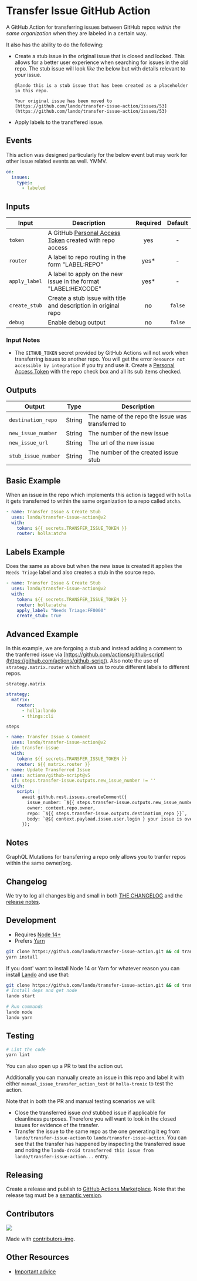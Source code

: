 # Transfer Issue GitHub Action

A GitHub Action for transferring issues between GitHub repos _within the same organization_ when they are labeled in a certain way.

It also has the ability to do the following:

* Create a stub issue in the original issue that is closed and locked.  This allows for a better user experience when searching for issues in the old repo.  The stub issue will look _like_ the below but with details relevant to _your_ issue.

  ```
  @lando this is a stub issue that has been created as a placeholder in this repo.

  Your original issue has been moved to [https://github.com/lando/transfer-issue-action/issues/53](https://github.com/lando/transfer-issue-action/issues/53)
  ```

* Apply labels to the transffered issue.

## Events

This action was designed particularly for the below event but may work for other issue related events as well. YMMV.

```yaml
on:
  issues:
    types:
      - labeled
```

## Inputs

Input | Description | Required | Default |
----------|-------------|:----------:|:-------:|
| `token` | A GitHub [Personal Access Token](https://docs.github.com/en/authentication/keeping-your-account-and-data-secure/creating-a-personal-access-token) created with repo access | yes | - |
| `router` | A label to repo routing in the form "LABEL:REPO" | yes* |-|
| `apply_label` | A label to apply on the new issue in the format "LABEL:HEXCODE" | yes* |-|
| `create_stub` | Create a stub issue with title and description in original repo | no | `false` |
| `debug` | Enable debug output | no | `false` |

### Input Notes

* The `GITHUB_TOKEN` secret provided by GitHub Actions will not work when transferring issues to another repo.  You will get the error `Resource not accessible by integration` if you try and use it.  Create a [Personal Access Token](https://docs.github.com/en/authentication/keeping-your-account-and-data-secure/creating-a-personal-access-token) with the repo check box and all its sub items checked.

## Outputs

Output | Type | Description |
----------|-------------|------------|
| `destination_repo` | String | The name of the repo the issue was transferred to |
| `new_issue_number` | String | The number of the new issue |
| `new_issue_url` | String | The url of the new issue |
| `stub_issue_number` | String | The number of the created issue stub |

## Basic Example

When an issue in the repo which implements this action is tagged with `holla` it gets transferred to within the same organization to a repo called `atcha`.

```yaml
- name: Transfer Issue & Create Stub
  uses: lando/transfer-issue-action@v2
  with:
    token: ${{ secrets.TRANSFER_ISSUE_TOKEN }}
    router: holla:atcha
```

## Labels Example

Does the same as above but when the new issue is created it applies the `Needs Triage` label and also creates a stub in the source repo.

```yaml
- name: Transfer Issue & Create Stub
  uses: lando/transfer-issue-action@v2
  with:
    token: ${{ secrets.TRANSFER_ISSUE_TOKEN }}
    router: holla:atcha
    apply_label: "Needs Triage:FF0000"
    create_stub: true
```

## Advanced Example

In this example, we are forgoing a stub and instead adding a comment to the tranferred issue via [https://github.com/actions/github-script](https://github.com/actions/github-script). Also note the use of `strategy.matrix.router` which allows us to route different labels to different repos.

`strategy.matrix`
```yaml
strategy:
  matrix:
    router:
      - holla:lando
      - things:cli
```

`steps`
```yaml
- name: Transfer Issue & Comment
  uses: lando/transfer-issue-action@v2
  id: transfer-issue
  with:
    token: ${{ secrets.TRANSFER_ISSUE_TOKEN }}
    router: ${{ matrix.router }}
- name: Update Transferred Issue
  uses: actions/github-script@v5
  if: steps.transfer-issue.outputs.new_issue_number != ''
  with:
    script: |
      await github.rest.issues.createComment({
        issue_number: `${{ steps.transfer-issue.outputs.new_issue_number}}`,
        owner: context.repo.owner,
        repo: `${{ steps.transfer-issue.outputs.destinatiom_repo }}`,
        body: `@${ context.payload.issue.user.login } your issue is over here now!`
      });
```

## Notes

GraphQL Mutations for transferring a repo only allows you to tranfer repos within the same owner/org.

## Changelog

We try to log all changes big and small in both [THE CHANGELOG](https://github.com/lando/transfer-issue-action/blob/main/CHANGELOG.md) and the [release notes](https://github.com/lando/transfer-issue-action/releases).

## Development

* Requires [Node 14+](https://nodejs.org/dist/latest-v14.x/)
* Prefers [Yarn](https://classic.yarnpkg.com/lang/en/docs/install)

```bash
git clone https://github.com/lando/transfer-issue-action.git && cd transfer-issue-action
yarn install
```

If you dont' want to install Node 14 or Yarn for whatever reason you can install [Lando](https://docs.lando.dev/basics/installation.html) and use that:

```bash
git clone https://github.com/lando/transfer-issue-action.git && cd transfer-issue-action
# Install deps and get node
lando start

# Run commands
lando node
lando yarn
```

## Testing

```bash
# Lint the code
yarn lint
```

You can also open up a PR to test the action out.

Additionally you can manually create an issue in this repo and label it with either `manual_issue_transfer_action_test` or `holla-tronic` to test the action.

Note that in both the PR and manual testing scenarios we will:

* Close the transferred issue _and_ stubbed issue if applicable for cleanliness purposes. Therefore you will want to look in the closed issues for evidence of the transfer.
* Transfer the issue to the same repo as the one generating it eg from `lando/transfer-issue-action` to `lando/transfer-issue-action`. You can see that the transfer has happened by inspecting the transferred issue and noting the `lando-droid transferred this issue from lando/transfer-issue-action...` entry.

## Releasing

Create a release and publish to [GitHub Actions Marketplace](https://docs.github.com/en/enterprise-cloud@latest/actions/creating-actions/publishing-actions-in-github-marketplace). Note that the release tag must be a [semantic version](https://semver.org/).

## Contributors

<a href="https://github.com/lando/transfer-issue-action/graphs/contributors">
  <img src="https://contrib.rocks/image?repo=lando/transfer-issue-action" />
</a>

Made with [contributors-img](https://contrib.rocks).

## Other Resources

* [Important advice](https://www.youtube.com/watch?v=WA4iX5D9Z64)
